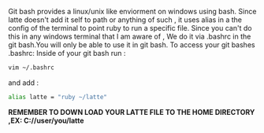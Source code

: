Git bash provides a linux/unix like enviorment on windows using bash. Since latte doesn't add it self to path or anything of such , 
it uses alias in a the config of the terminal to point ruby to run a specific file. Since you can't do this in any windows terminal that I am aware of ,
We do it via .bashrc in the git bash.You will only be able to use it in git bash.
To access your git bashes .bashrc:
Inside of your git bash run :
``` sh
vim ~/.bashrc
```
and add :
``` sh
alias latte = "ruby ~/latte"
```

**REMEMBER TO DOWN LOAD YOUR LATTE FILE TO THE HOME DIRECTORY ,EX: C://user/you/latte**
